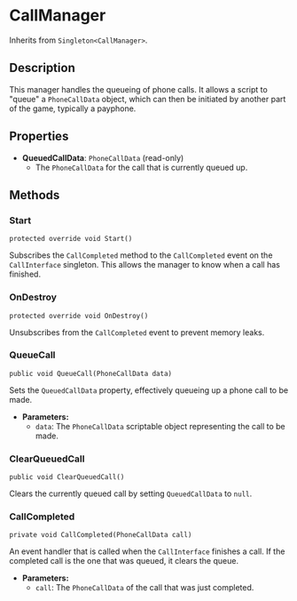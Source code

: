 # CallManager

Inherits from `Singleton<CallManager>`.

## Description

This manager handles the queueing of phone calls. It allows a script to "queue" a `PhoneCallData` object, which can then be initiated by another part of the game, typically a payphone.

## Properties

-   **QueuedCallData**: `PhoneCallData` (read-only)
    -   The `PhoneCallData` for the call that is currently queued up.

## Methods

### Start
`protected override void Start()`

Subscribes the `CallCompleted` method to the `CallCompleted` event on the `CallInterface` singleton. This allows the manager to know when a call has finished.

### OnDestroy
`protected override void OnDestroy()`

Unsubscribes from the `CallCompleted` event to prevent memory leaks.

### QueueCall
`public void QueueCall(PhoneCallData data)`

Sets the `QueuedCallData` property, effectively queueing up a phone call to be made.

-   **Parameters:**
    -   `data`: The `PhoneCallData` scriptable object representing the call to be made.

### ClearQueuedCall
`public void ClearQueuedCall()`

Clears the currently queued call by setting `QueuedCallData` to `null`.

### CallCompleted
`private void CallCompleted(PhoneCallData call)`

An event handler that is called when the `CallInterface` finishes a call. If the completed call is the one that was queued, it clears the queue.

-   **Parameters:**
    -   `call`: The `PhoneCallData` of the call that was just completed.
